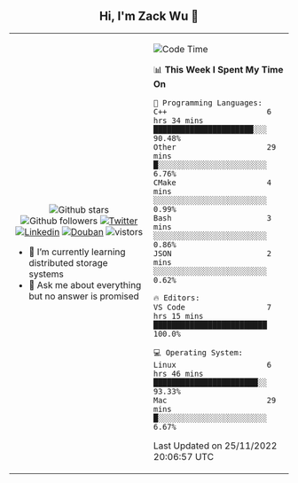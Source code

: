 <h2 align="center"> Hi, I'm Zack Wu 👋 </h2>

<table>
    <tr>
        <td valign="center" width="50%">
            <p align="center">
              <img src="https://img.shields.io/github/stars/izackwu?style=social" alt="Github stars" />
              <img src="https://img.shields.io/github/followers/izackwu?style=social" alt="Github followers" />
              <a href="https://twitter.com/_zackwu"><img src="https://img.shields.io/badge/@__zackwu-1DA1F2?style=flat&logo=Twitter&logoColor=white" alt="Twitter"/></a>
              <a href="https://www.linkedin.com/in/izackwu/?locale=en_US"><img src="https://img.shields.io/badge/@izackwu-0073b1?style=flat&logo=LinkedIn&logoColor=white" alt="Linkedin" /></a>
              <a href="https://www.douban.com/people/keith1"><img src="https://img.shields.io/badge/@keith1-007722?style=flat&logo=Douban&logoColor=white" alt="Douban" /></a>
              <img src="https://visitor-badge.glitch.me/badge?page_id=keithnull" alt="vistors" />
            </p>
            <ul>
                <li>🌱 I’m currently learning distributed storage systems</li>
                <li>💬 Ask me about everything but no answer is promised</li>
            </ul>
        </td>
       <td valign="top" width="50%">
    
<!--START_SECTION:waka-->
![Code Time](http://img.shields.io/badge/Code%20Time-2%2C140%20hrs-blue)

📊 **This Week I Spent My Time On** 

```text
💬 Programming Languages: 
C++                      6 hrs 34 mins       ██████████████████████░░░   90.48% 
Other                    29 mins             █░░░░░░░░░░░░░░░░░░░░░░░░   6.76% 
CMake                    4 mins              ░░░░░░░░░░░░░░░░░░░░░░░░░   0.99% 
Bash                     3 mins              ░░░░░░░░░░░░░░░░░░░░░░░░░   0.86% 
JSON                     2 mins              ░░░░░░░░░░░░░░░░░░░░░░░░░   0.62%

🔥 Editors: 
VS Code                  7 hrs 15 mins       █████████████████████████   100.0%

💻 Operating System: 
Linux                    6 hrs 46 mins       ███████████████████████░░   93.33% 
Mac                      29 mins             █░░░░░░░░░░░░░░░░░░░░░░░░   6.67%

```


 Last Updated on 25/11/2022 20:06:57 UTC
<!--END_SECTION:waka-->
</td></tr>
</table>


